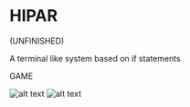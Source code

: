 # HIPAR
(UNFINISHED)

A terminal like system based on if statements

GAME



![alt text](https://www.gamemaster.net.tr/wp-content/uploads/2024/02/image_2024-02-16_221417187.png)
![alt text](https://www.gamemaster.net.tr/wp-content/uploads/2024/02/image_2024-02-16_221432717.png)
